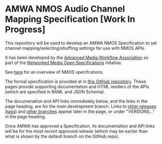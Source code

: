 # AMWA NMOS Audio Channel Mapping Specification [Work In Progress]

This repository will be used to develop an AMWA NMOS Specification to set channel mapping/selecting/shuffling settings for use with NMOS APIs.

It has been developed by the [Advanced Media Workflow Association](https://www.amwa.tv) as part of the [Networked Media Open Specifications](https://www.nmos.tv) initative.

See [here](https://amwa-tv.github.io/nmos) for an overview of NMOS specifcations.

The formal specification is provided at in [this GitHub repository](https://github.com/AMWA-TV/nmos-template). These pages provide supporting documentation and HTML renders of the APIs (which are specified in RAML and JSON Schema).

The documenation and API links immediately below, and the links in the page heading, are for the main development branch. Links to [other releases (tags)](tags/) and [other branches](branches/) appear later in the page, or under "VERSIONS..." in the page heading.

Once AMWA has approved a Specification, its documentation and API links will be for the _most recent approved release_ (which may be earlier than what is shown by the default branch on the GitHub repo).
